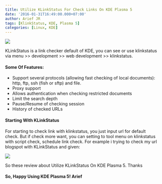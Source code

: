 ```yaml
---
title: Utilize KLinkStatus For Check Links On KDE Plasma 5
date: '2016-01-31T16:49:00.000+07:00'
author: Arief JR
tags: [KlinkStatus, KDE, Plasma 5]
categories: [Linux, KDE]
---
```


![](http://2.bp.blogspot.com/-LPprfLdfiQY/Vq2RZzFSNzI/AAAAAAAAC7U/vWBHtqCDrFE/s1600/Screenshot_20160131_113656.png)

KLinkStatus is a link checker default of KDE, you can see or use klinkstatus via menu >> development >> web development >> klinkstatus.  

#### Some Of Features:

* Support several protocols (allowing fast checking of local documents): http, ftp, ssh (fish or sftp) and file.
* Proxy support
* Allows authentication when checking restricted documents
* Limit the search depth
* Pause/Resume of checking session
* History of checked URLs

#### Starting With KLinkStatus

For starting to check link with klinkstatus, you just input url for default check. But if check more want, you can setting to tool menu on klinkstatus with script check, schedule link check. For example i trying to check my url blogspot with KLinkStatus and given:

![](http://4.bp.blogspot.com/-MQ-MwdHPcP8/Vq3XAlbLhdI/AAAAAAAAC7k/SfTUzKGDuMU/s1600/Screenshot_20160131_163715.png)

So these review about Utilize KLinkStatus On KDE Plasma 5. Thanks


#### So, Happy Using KDE Plasma 5! Arief